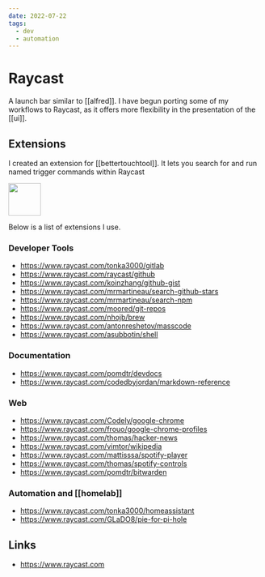 ```yaml
---
date: 2022-07-22
tags:
  - dev
  - automation
---
```


# Raycast

A launch bar similar to [[alfred]]. I have begun porting some of my workflows to Raycast, as it offers more flexibility in the presentation of the [[ui]].

## Extensions

I created an extension for [[bettertouchtool]]. It lets you search for and run named trigger commands within Raycast

<a title="Install bettertouchtool Raycast Extension" href="https://www.raycast.com/dnnsmnstrr/bettertouchtool"><img src="https://www.raycast.com/dnnsmnstrr/bettertouchtool/install_button@2x.png?v=1.1" height="64" alt="" style="height: 64px;"></a>

Below is a list of extensions I use.

### Developer Tools
- https://www.raycast.com/tonka3000/gitlab
- https://www.raycast.com/raycast/github
- https://www.raycast.com/koinzhang/github-gist
- https://www.raycast.com/mrmartineau/search-github-stars
- https://www.raycast.com/mrmartineau/search-npm
- https://www.raycast.com/moored/git-repos
- https://www.raycast.com/nhojb/brew
- https://www.raycast.com/antonreshetov/masscode
- https://www.raycast.com/asubbotin/shell

### Documentation
- https://www.raycast.com/pomdtr/devdocs
- https://www.raycast.com/codedbyjordan/markdown-reference

### Web
- https://www.raycast.com/Codely/google-chrome
- https://www.raycast.com/frouo/google-chrome-profiles
- https://www.raycast.com/thomas/hacker-news
- https://www.raycast.com/vimtor/wikipedia
- https://www.raycast.com/mattisssa/spotify-player
- https://www.raycast.com/thomas/spotify-controls
- https://www.raycast.com/pomdtr/bitwarden

### Automation and [[homelab]]
- https://www.raycast.com/tonka3000/homeassistant
- https://www.raycast.com/GLaDO8/pie-for-pi-hole

## Links
- https://www.raycast.com